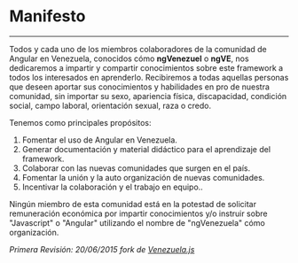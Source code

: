 # Manifesto
---
Todos y cada uno de los miembros colaboradores de la comunidad de Angular en Venezuela, conocidos cómo **ngVenezuel** o **ngVE**, nos dedicaremos a impartir y compartir conocimientos sobre este framework a todos los interesados en aprenderlo. 
Recibiremos a todas aquellas personas que deseen aportar sus conocimientos y habilidades en pro de nuestra comunidad, sin importar su sexo, apariencia física, discapacidad, condición social, campo laboral, orientación sexual, raza o credo.

Tenemos como principales propósitos:

1. Fomentar el uso de Angular en Venezuela.
2. Generar documentación y material didáctico para el aprendizaje del framework.
3. Colaborar con las nuevas comunidades que surgen en el país.
4. Fomentar la unión y la auto organización de nuevas comunidades.
5. Incentivar la colaboración y el trabajo en equipo..


Ningún miembro de esta comunidad está en la potestad de solicitar remuneración económica por impartir conocimientos y/o instruir sobre "Javascript" o "Angular"  utilizando el nombre de "ngVenezuela" cómo organización.


*Primera Revisión: 20/06/2015 fork de [Venezuela.js](https://github.com/vzlajs)*



